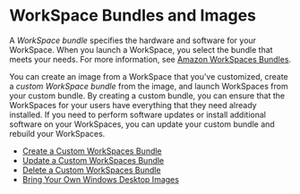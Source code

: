 # WorkSpace Bundles and Images<a name="amazon-workspaces-bundles"></a>

A *WorkSpace bundle* specifies the hardware and software for your WorkSpace\. When you launch a WorkSpace, you select the bundle that meets your needs\. For more information, see [Amazon WorkSpaces Bundles](https://aws.amazon.com/workspaces/details/#Amazon_WorkSpaces_Bundles)\.

You can create an image from a WorkSpace that you've customized, create a *custom WorkSpace bundle* from the image, and launch WorkSpaces from your custom bundle\. By creating a custom bundle, you can ensure that the WorkSpaces for your users have everything that they need already installed\. If you need to perform software updates or install additional software on your WorkSpaces, you can update your custom bundle and rebuild your WorkSpaces\.


+ [Create a Custom WorkSpaces Bundle](create-custom-bundle.md)
+ [Update a Custom WorkSpaces Bundle](update-custom-bundle.md)
+ [Delete a Custom WorkSpaces Bundle](delete_bundle.md)
+ [Bring Your Own Windows Desktop Images](byol-windows-images.md)